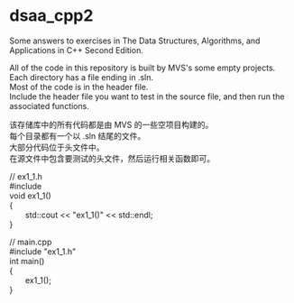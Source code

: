 # dsaa_cpp2
Some answers to exercises in The Data Structures, Algorithms, and Applications in C++ Second Edition.

All of the code in this repository is built by MVS's some empty projects.  
Each directory has a file ending in .sln.  
Most of the code is in the header file.  
Include the header file you want to test in the source file, and then run the associated functions.  

该存储库中的所有代码都是由 MVS 的一些空项目构建的。  
每个目录都有一个以 .sln 结尾的文件。  
大部分代码位于头文件中。  
在源文件中包含要测试的头文件，然后运行相关函数即可。  

// ex1_1.h   
#include<iostream>  
void ex1_1()  
{  
&ensp;&ensp;&ensp;&ensp;std::cout << "ex1_1()" << std::endl;  
}

// main.cpp  
#include "ex1_1.h"  
int main()  
{  
&ensp;&ensp;&ensp;&ensp;ex1_1();  
}  
  
